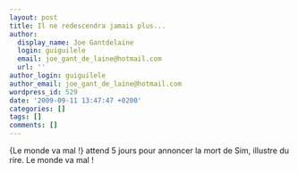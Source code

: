```yaml
---
layout: post
title: Il ne redescendra jamais plus...
author:
  display_name: Joe Gantdelaine
  login: guiguilele
  email: joe_gant_de_laine@hotmail.com
  url: ''
author_login: guiguilele
author_email: joe_gant_de_laine@hotmail.com
wordpress_id: 529
date: '2009-09-11 13:47:47 +0200'
categories: []
tags: []
comments: []
---
```

{Le monde va mal !} attend 5 jours pour annoncer la mort de Sim, illustre du rire. Le monde va mal !
